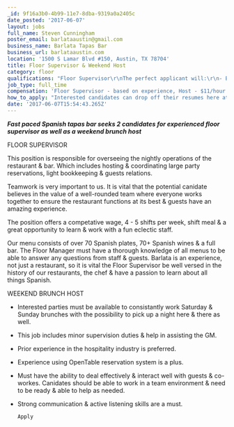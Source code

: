 ```yaml
---
_id: 9f16a3b0-4b99-11e7-8dba-9319a0a2405c
date_posted: '2017-06-07'
layout: jobs
full_name: Steven Cunningham
poster_email: barlataaustin@gmail.com
business_name: Barlata Tapas Bar
business_url: barlataaustin.com
location: '1500 S Lamar Blvd #150, Austin, TX 78704'
title: Floor Supervisor & Weekend Host
category: floor
qualifications: "Floor Supervisor\r\nThe perfect applicant will:\r\n- Be very hands-on, focused & lead by example while maintaining a strong supervisory presence on the floor.\r\n- Have a strong knowledge of front of house operations including food, wine, spirits, staff supervision, service techniques & guests interaction.\r\n- Have at least 1 year of lead host or management experience at a full-service structured dining establishment. \r\n- Be detail oriented to ensure consistensy in service & an attractive well maintained restaurant.\r\n- Be the \"Right Hand\" for the GM, follow through with current policy & procedures & work together to respond to new situations as well as completeing all daily tasks\r\n- Make decisions for the team in the owners' or GM's absence, & provide input & feedback on all aspects of nightly FOH operations.\r\n- Be able to work under pressure & deal with stressful situations during busy periods while always conducting oneself in a professiosnal manner.\r\n- Be trusted in overseeing the proper closing of the restaurant a couple times a week."
job_type: full_time
compensation: 'Floor Supervisor - based on experience, Host - $11/hour'
how_to_apply: "Interested candidates can drop off their resumes here at Barlata or email them to barlataaustin@gmail.com\r\n\r\nCheers! Hope to hear from you."
date: '2017-06-07T15:54:43.265Z'
---
```

***Fast paced Spanish tapas bar seeks 2 candidates for experienced floor supervisor as well as a weekend brunch host***

FLOOR SUPERVISOR

This position is responsible for overseeing the nightly operations of the restaurant & bar. Which includes hosting & coordinating large party reservations, light bookkeeping & guests relations. 

Teamwork is very important to us. It is vital that the potential canidate believes in the value of a well-rounded team where everyone works together to ensure the restaurant functions at its best & guests have an amazing experience.

The position offers a competative wage, 4 - 5 shifts per week, shift meal & a great opportunity to learn & work with a fun eclectic staff. 

Our menu consists of over 70 Spanish plates, 70+ Spanish wines & a full bar. The Floor Manager must have a thorough knowledge of all menus to be able to answer any questions from staff & guests. Barlata is an experience, not just a restaurant, so it is vital the Floor Supervisor be well versed in the history of our restaurants, the chef & have a passion to learn about all things Spanish. 

WEEKEND BRUNCH HOST
- Interested parties must be available to consistantly work Saturday & Sunday brunches with the possibility to pick up a night here & there as well. 
- This job includes minor supervision duties & help in assisting the GM. 
- Prior experience in the hospitality industry is preferred.
- Experience using OpenTable reservation system is a plus.
- Must have the ability to deal effectively & interact well with guests & co-workes. Canidates should be able to work in a team environment & need to be ready & able to help as needed.
- Strong communication & active listening skills are a must.





  

      Apply
